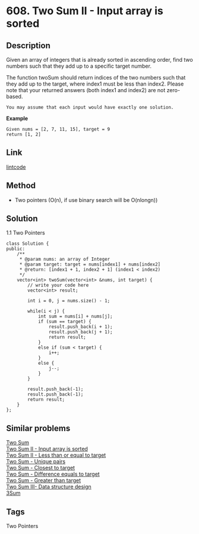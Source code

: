 # 608. Two Sum II - Input array is sorted

## Description

Given an array of integers that is already sorted in ascending order, find two numbers such that they add up to a specific target number.

The function twoSum should return indices of the two numbers such that they add up to the target, where index1 must be less than index2. Please note that your returned answers (both index1 and index2) are not zero-based.
```
You may assume that each input would have exactly one solution.
```
**Example**
```
Given nums = [2, 7, 11, 15], target = 9
return [1, 2]
```

## Link
[lintcode](https://lintcode.com/problem/two-sum-input-array-is-sorted/)

## Method
* Two pointers (O(n), if use binary search will be O(nlongn))
  
## Solution
1.1 Two Pointers
~~~
class Solution {
public:
    /**
     * @param nums: an array of Integer
     * @param target: target = nums[index1] + nums[index2]
     * @return: [index1 + 1, index2 + 1] (index1 < index2)
     */
    vector<int> twoSum(vector<int> &nums, int target) {
        // write your code here
        vector<int> result;
        
        int i = 0, j = nums.size() - 1;
        
        while(i < j) {
            int sum = nums[i] + nums[j];
            if (sum == target) {
                result.push_back(i + 1);
                result.push_back(j + 1);
                return result;
            }
            else if (sum < target) {
                i++;
            }
            else {
                j--;
            }
        }
        
        result.push_back(-1);
        result.push_back(-1);
        return result;
    }
};
~~~

## Similar problems
[Two Sum](https://lintcode.com/problem/two-sum/)  
[Two Sum II - Input array is sorted](https://lintcode.com/problem/two-sum-input-array-is-sorted/)   
[Two Sum II - Less than or equal to target](https://lintcode.com/problem/two-sum-less-than-or-equal-to-target/)   
[Two Sum - Unique pairs](https://lintcode.com/problem/two-sum-unique-pairs/)  
[Two Sum - Closest to target](https://lintcode.com/problem/two-sum-closest-to-target/)  
[Two Sum - Difference equals to target](https://lintcode.com/problem/two-sum-difference-equals-to-target/)  
[Two Sum - Greater than target](https://lintcode.com/problem/two-sum-greater-than-target/)  
[Two Sum III- Data structure design](https://lintcode.com/problem/two-sum-data-structure-design/)  
[3Sum](https://lintcode.com/problem/3sum/)

## Tags
Two Pointers  